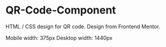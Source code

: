 # QR-Code-Component

HTML / CSS design for QR code.
Design from Frontend Mentor.

Mobile width: 375px
Desktop width: 1440px
